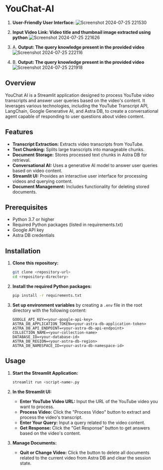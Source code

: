 # YouChat-AI


1. **User-Friendly User Interface:**
![Screenshot 2024-07-25 221530](https://github.com/user-attachments/assets/ef15bc8b-e539-45f5-9f24-5424a06dc5ef)

2. **Input Video Link: Video title and thumbnail image extracted using python**
![Screenshot 2024-07-25 221626](https://github.com/user-attachments/assets/35051cad-1d27-4d5e-b170-0665c8963402)

3. A. **Output: The query knowledge present in the provided video**
![Screenshot 2024-07-25 222116](https://github.com/user-attachments/assets/85d164ac-9b2b-47cf-8d52-6581959088ba)

3. B. **Output: The query knowledge present in the provided video**
![Screenshot 2024-07-25 221918](https://github.com/user-attachments/assets/8e550118-ab14-4e84-97fb-a1285da65808)

## Overview

YouChat AI is a Streamlit application designed to process YouTube video transcripts and answer user queries based on the video's content. It leverages various technologies, including the YouTube Transcript API, LangChain, Google Generative AI, and Astra DB, to create a conversational agent capable of responding to user questions about video content.

## Features

- **Transcript Extraction:** Extracts video transcripts from YouTube.
- **Text Chunking:** Splits large transcripts into manageable chunks.
- **Document Storage:** Stores processed text chunks in Astra DB for retrieval.
- **Conversational AI:** Uses a generative AI model to answer user queries based on video content.
- **Streamlit UI:** Provides an interactive user interface for processing videos and querying content.
- **Document Management:** Includes functionality for deleting stored documents.

## Prerequisites

- Python 3.7 or higher
- Required Python packages (listed in requirements.txt)
- Google API key
- Astra DB credentials

## Installation

1. **Clone this repository:**

    ```bash
    git clone <repository-url>
    cd <repository-directory>
    ```

2. **Install the required Python packages:**

    ```bash
    pip install -r requirements.txt
    ```

3. **Set up environment variables** by creating a `.env` file in the root directory with the following content:

    ```env
    GOOGLE_API_KEY=<your-google-api-key>
    ASTRA_DB_APPLICATION_TOKEN=<your-astra-db-application-token>
    ASTRA_DB_API_ENDPOINT=<your-astra-db-api-endpoint>
    COLLECTION_NAME=<your-collection-name>
    DATABASE_ID=<your-database-id>
    ASTRA_DB_REGION=<your-astra-db-region>
    ASTRA_DB_NAMESPACE_ID=<your-astra-db-namespace-id>
    ```

## Usage

1. **Start the Streamlit Application:**

    ```bash
    streamlit run <script-name>.py
    ```

2. **In the Streamlit UI:**
   - **Enter YouTube Video URL:** Input the URL of the YouTube video you want to process.
   - **Process Video:** Click the "Process Video" button to extract and process the video's transcript.
   - **Enter Your Query:** Input a query related to the video content.
   - **Get Response:** Click the "Get Response" button to get answers based on the video's content.

3. **Manage Documents:**
   - **Quit or Change Video:** Click the button to delete all documents related to the current video from Astra DB and clear the session state.
